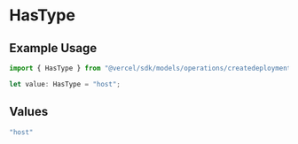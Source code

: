 # HasType

## Example Usage

```typescript
import { HasType } from "@vercel/sdk/models/operations/createdeployment.js";

let value: HasType = "host";
```

## Values

```typescript
"host"
```